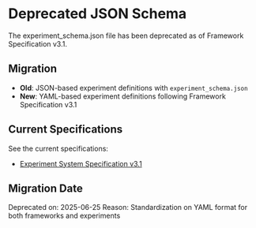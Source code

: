 # Deprecated JSON Schema

The experiment_schema.json file has been deprecated as of Framework Specification v3.1.

## Migration

- **Old**: JSON-based experiment definitions with `experiment_schema.json`
- **New**: YAML-based experiment definitions following Framework Specification v3.1

## Current Specifications

See the current specifications:
- [Experiment System Specification v3.1](../../docs_site/docs/specifications/EXPERIMENT_SYSTEM_SPECIFICATION_v3.1.0.md)

## Migration Date

Deprecated on: 2025-06-25
Reason: Standardization on YAML format for both frameworks and experiments
